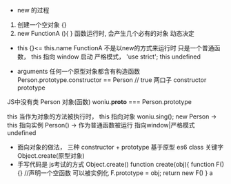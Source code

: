 - new 的过程
1. 创建一个空对象 {}
2. new FunctionA (){ }
函数运行时, 会产生几个必有的对象 
动态决定 
  - this {}<= this.name
    FunctionA 不是以new的方式来运行时 只是一个普通函数， this 指向 window 
    启动 严格模式， 'use strict';
    this undefined

  - arguments
任何一个原型对象都含有构造函数 
Person.prototype.constructor == Person  // true
两口子 constructor prototype

JS中没有类 Person 对象(函数)
woniu.__proto__ === Person.prototype

this 当作为对象的方法被执行时， this 指向对象
woniu.sing();
new Person -> this 指向实例
Person() -> 作为普通函数被运行 指向window|严格模式 undefined


- 面向对象的做法， 三种
  constructor + prototype 基于原型
  es6 class 关键字
  Object.create(原型对象)
- 手写代码是 js考试的方式
  Object.create()
  function create(obj){
    function F() {} //声明一个空函数 可以被实例化
    F.prototype = obj;
    return new F()
    <!-- return {}; -->
  }
  a

